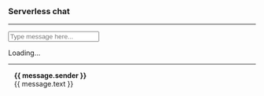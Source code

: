 <html>

<head>
  <title>Serverless Chat</title>
  <link rel="stylesheet" href="https://cdn.jsdelivr.net/npm/bootstrap@4.1.3/dist/css/bootstrap.min.css">
  <script>
    window.apiBaseUrl = 'http://localhost:7071';
  </script>
  <style>
    .slide-fade-enter-active, .slide-fade-leave-active {
      transition: all 1s ease;
    }
    .slide-fade-enter, .slide-fade-leave-to {
      height: 0px;
      overflow-y: hidden;
      opacity: 0;
    }
  </style>
</head>

<body>
  <p>&nbsp;</p>
  <div id="app" class="container">
    <h3>Serverless chat</h3>
    <div class="row" v-if="ready">
      <div class="signalr-demo col-sm">
        <hr />
        <form v-on:submit.prevent="sendNewMessage">
          <input type="text" v-model="newMessage" id="message-box" class="form-control" placeholder="Type message here..." />
        </form>
      </div>
    </div>
    <div class="row" v-if="!ready">
      <div class="col-sm">
        <div>Loading...</div>
      </div>
    </div>
    <div v-if="ready">
      <transition-group name="slide-fade" tag="div">
        <div class="row" v-for="message in messages" v-bind:key="message.id">
          <div class="col-sm">
            <hr />
            <div>
              <div style="display: inline-block; padding-left: 12px;">
                <div>
                  <span class="text-info small"><strong>{{ message.sender }}</strong></span>
                </div>
                <div>
                  {{ message.text }}
                </div>
              </div>
            </div>
          </div>
        </div>
      </div>
    </transition-group>
  </div>

  <script src="https://cdn.jsdelivr.net/npm/vue@2.5.17/dist/vue.js"></script>
  <script src="https://cdn.jsdelivr.net/npm/@aspnet/signalr@1.0.3/dist/browser/signalr.js"></script>
  <script src="https://cdn.jsdelivr.net/npm/axios@0.18.0/dist/axios.min.js"></script>

  <script>
    const data = {
      username: '',
      newMessage: '',
      messages: [],
      ready: false
    };

    const app = new Vue({
      el: '#app',
      data: data,
      methods: {
        sendNewMessage: function () {
          sendMessage(this.username, this.newMessage);
          this.newMessage = '';
        }
      }
    });

    const apiBaseUrl = prompt('Enter the Azure Function app base URL', window.apiBaseUrl);

    data.username = prompt("Enter your username");
    if (!data.username) {
      alert("No username entered. Reload page and try again.");
      throw "No username entered";
    }

    getConnectionInfo().then(info => {
      // make compatible with old and new SignalRConnectionInfo
      info.accessToken = info.accessToken || info.accessKey;
      info.url = info.url || info.endpoint;

      data.ready = true;
      const options = {
        accessTokenFactory: () => info.accessToken
      };

      const connection = new signalR.HubConnectionBuilder()
        .withUrl(info.url, options)
        .configureLogging(signalR.LogLevel.Information)
        .build();

      connection.on('newMessage', newMessage);
      connection.onclose(() => console.log('disconnected'));

      console.log('connecting...');
      connection.start()
        .then(() => console.log('connected!'))
        .catch(console.error);

    }).catch(alert);

    function getAxiosConfig() {
      const config = {
        headers: {}
      };
      return config;
    }

    function getConnectionInfo() {
      return axios.post(`${apiBaseUrl}/api/negotiate`, null, getAxiosConfig())
        .then(resp => resp.data);
    }

    function sendMessage(sender, messageText) {
      return axios.post(`${apiBaseUrl}/api/messages`, {
        sender: sender,
        text: messageText
      }, getAxiosConfig()).then(resp => resp.data);
    }

    let counter = 0;
    function newMessage(message) {
      message.id = counter++; // vue transitions need an id
      data.messages.unshift(message);
    }
  </script>
</body>

</html>
